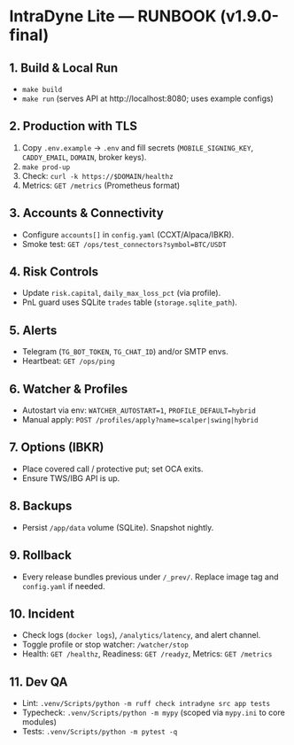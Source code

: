 
# IntraDyne Lite — RUNBOOK (v1.9.0-final)

## 1. Build & Local Run
- `make build`
- `make run` (serves API at http://localhost:8080; uses example configs)

## 2. Production with TLS
1) Copy `.env.example` → `.env` and fill secrets (`MOBILE_SIGNING_KEY`, `CADDY_EMAIL`, `DOMAIN`, broker keys).
2) `make prod-up`
3) Check: `curl -k https://$DOMAIN/healthz`
4) Metrics: `GET /metrics` (Prometheus format)

## 3. Accounts & Connectivity
- Configure `accounts[]` in `config.yaml` (CCXT/Alpaca/IBKR).
- Smoke test: `GET /ops/test_connectors?symbol=BTC/USDT`

## 4. Risk Controls
- Update `risk.capital`, `daily_max_loss_pct` (via profile).
- PnL guard uses SQLite `trades` table (`storage.sqlite_path`).

## 5. Alerts
- Telegram (`TG_BOT_TOKEN`, `TG_CHAT_ID`) and/or SMTP envs.
- Heartbeat: `GET /ops/ping`

## 6. Watcher & Profiles
- Autostart via env: `WATCHER_AUTOSTART=1`, `PROFILE_DEFAULT=hybrid`
- Manual apply: `POST /profiles/apply?name=scalper|swing|hybrid`

## 7. Options (IBKR)
- Place covered call / protective put; set OCA exits.
- Ensure TWS/IBG API is up.

## 8. Backups
- Persist `/app/data` volume (SQLite). Snapshot nightly.

## 9. Rollback
- Every release bundles previous under `/_prev/`. Replace image tag and `config.yaml` if needed.

## 10. Incident
- Check logs (`docker logs`), `/analytics/latency`, and alert channel.
- Toggle profile or stop watcher: `/watcher/stop`
 - Health: `GET /healthz`, Readiness: `GET /readyz`, Metrics: `GET /metrics`

## 11. Dev QA
- Lint: `.venv/Scripts/python -m ruff check intradyne src app tests`
- Typecheck: `.venv/Scripts/python -m mypy` (scoped via `mypy.ini` to core modules)
- Tests: `.venv/Scripts/python -m pytest -q`
